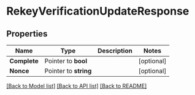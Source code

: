 # RekeyVerificationUpdateResponse


## Properties

Name | Type | Description | Notes
------------ | ------------- | ------------- | -------------
**Complete** | Pointer to **bool** |  | [optional] 
**Nonce** | Pointer to **string** |  | [optional] 





[[Back to Model list]](../README.md#documentation-for-models) [[Back to API list]](../README.md#documentation-for-api-endpoints) [[Back to README]](../README.md)


